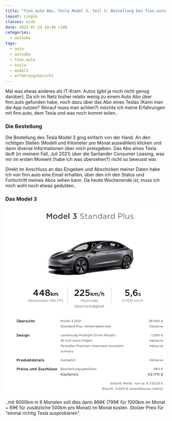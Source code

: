 ```yaml
---
title: "finn.auto Abo, Tesla Model 3, Teil 1: Bestellung bei finn.auto"
layout: single
classes: wide
date: 2021-07-24 14:44 +100
categories:
  - autoabo
tags:
  - auto
  - autoabo
  - finn.auto
  - tesla
  - model3
  - erfahrungsbericht
---
```

Mal was etwas anderes als IT-Kram. Autos (gibt ja noch nicht genug darüber). Da ich im Netz bisher relativ wenig zu einem Auto
Abo über finn.auto gefunden habe, noch dazu über das Abo eines Teslas (Kann man die App nutzen? Worauf muss man achten?) möchte
ich meine Erfahrungen mit finn.auto, dem Tesla und was noch kommt teilen..

### Die Bestellung

Die Bestellung des Tesla Model 3 ging einfach von der Hand. An den richtigen Stellen (Modell und Kilometer pro Monat auswählen)
klicken und dann diverse Informationen über mich preisgeben. Das Abo eines Tesla läuft (in meinem Fall, Juli 2021) über die Santander
Consumer Leasing, was mir im ersten Moment (habe ich was übersehen?) nicht so bewusst war.

Direkt im Anschluss an das Eingeben und Abschicken meiner Daten habe ich von finn.auto eine Email erhalten, über den ich den Status
und Fortschritt meines Abos sehen kann. Da heute Wochenende ist, muss ich mich wohl noch etwas gedulden..

### Das Model 3

![finn.auto Tesla Model 3 Konfiguration](/assets/images/finnauto_tesla_model3_konfig.png)

..mit 9000km in 6 Monaten soll dies dann 868€ (799€ für 1000km im Monat + 69€ für zusätzliche 500km pro Monat) im Monat kosten. Stolzer Preis für "einmal richtig Tesla ausprobieren".
